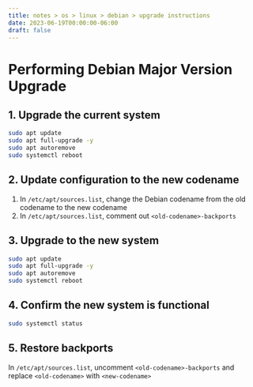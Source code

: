 ```yaml
---
title: notes > os > linux > debian > upgrade instructions
date: 2023-06-19T00:00:00-06:00
draft: false
---
```


# Performing Debian Major Version Upgrade
## 1. Upgrade the current system
```bash
sudo apt update
sudo apt full-upgrade -y
sudo apt autoremove
sudo systemctl reboot
```

## 2. Update configuration to the new codename
1. In `/etc/apt/sources.list`, change the Debian codename from the old codename to the new codename
2. In `/etc/apt/sources.list`, comment out `<old-codename>-backports` 

## 3. Upgrade to the new system
```bash
sudo apt update
sudo apt full-upgrade -y
sudo apt autoremove
sudo systemctl reboot
```

## 4. Confirm the new system is functional
```bash
sudo systemctl status
```

## 5. Restore backports
In `/etc/apt/sources.list`, uncomment `<old-codename>-backports` and replace `<old-codename>` with `<new-codename>`